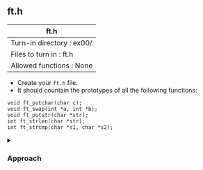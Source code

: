 ## ft.h

|               ft.h        |
|---------------------------------|
| Turn-in directory : ex00/       |
| Files to turn in : ft.h |
| Allowed functions : None       |

- Create your <code>ft.h</code> file.
- It should countain the prototypes of all the following functions:
```
void ft_putchar(char c);
void ft_swap(int *a, int *b);
void ft_putstr(char *str);
int ft_strlen(char *str);
int ft_strcmp(char *s1, char *s2);
```

<details>
<summary><h3>Approach</h3></summary>

In C08, we start to create our own header files, starting with a header file called <a href=ft.h>ft.h</a>. The assignment provides the bulk of the answer already i.e., the function prototypes. What's left is to include the following wrapper which prevents a header file from being included multiple times. 

<pre><code>#ifndef FT_H

#define FT_H

/*The prototypes are here*/

#endif</code></pre>

 During compilation, the pre-processor opens the files <code>#included</code> in your .c file(s) and append them into a big text file before translating this text into machine-understandable code. If you have multiple .c files which include the <code>ft.h</code> header file (<code>#include "ft.h"</code>), the contents of <code>ft.h</code> will be appended multiple times. This <i>can</i> cause compiler errors. 

Note that in this case, including the contents of <code>ft.h</code> multiple times <u>without</u> this <code>#ifndef</code> wrapper doesn't lead to a compiler error because <code>ft.h</code> contains only function prototypes (which can be included multiple times in a program). The compiler error arises when the header file defines a variable and including this file (and the variable definition) multiple times will seem to the compiler like you are redefining a variable.

So how does the <code>#ifndef</code> wrapper work? This wrapper is a conditional directive for the preprocessor where <code>#ifndef FT_H</code> and <code>#define FT_H</code> checks whether <code>FT_H</code> has been defined before:
- If it has not (i.e., this is the first time the preprocessor is encountering <code>FT_H</code>), it will define <code>FT_H</code> and use the contents between <code>#define FT_H</code> and <code>#endif</code>.
- If it has, it skips <code>FT_H</code> by continuing after <code>#endif</code>.

</details>

